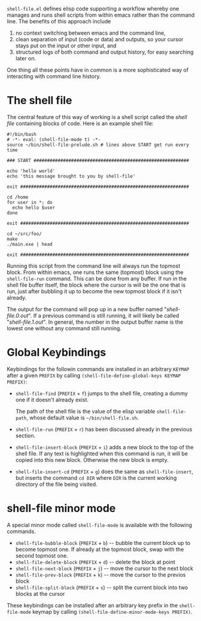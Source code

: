 `shell-file.el` defines elisp code supporting a workflow whereby one
manages and runs shell scripts from within emacs rather than the
command line.  The benefits of this approach include

  1. no context switching between emacs and the command line,
  2. clean separation of input (code or data) and outputs, so your
     cursor stays put on the input or other input, and
  3. structured logs of both command and output history, for easy
     searching later on.

One thing all these points have in common is a more sophisticated 
way of interacting with command line history. 

# The shell file #

The central feature of this way of working is a shell script called
the *shell file* containing blocks of code.  Here is an example shell
file:

    #!/bin/bash
    # -*- eval: (shell-file-mode t) -*-
    source ~/bin/shell-file-prelude.sh # lines above START get run every time

    ### START ##########################################################

    echo 'hello world'
    echo 'this message brought to you by shell-file'

    exit ###############################################################

    cd /home
    for user in *; do
      echo hello $user
    done

    exit ###############################################################

    cd ~/src/foo/
    make
    ./main.exe | head

    exit ###############################################################

Running this script from the command line will always run the topmost
block.  From within emacs, one runs the same (topmost) block using the
`shell-file-run` command.  This can be done from any buffer.  If run
in the shell file buffer itself, the block where the cursor is will be
the one that is run, just after bubbling it up to become the new
topmost block if it isn't already.

The output for the command will pop up in a new buffer named
"*shell-file.0.out*".  If a previous command is still running, it will
likely be called "*shell-file.1.out*".  In general, the number in the
output buffer name is the lowest one without any command still
running.

# Global Keybindings #

Keybindings for the followin commands are installed in an arbitrary
`KEYMAP` after a given `PREFIX` by calling
`(shell-file-define-global-keys KEYMAP PREFIX)`:

  + `shell-file-find` (`PREFIX` + `f`) jumps to the shell file,
    creating a dummy one if it doesn't already exist.

    The path of the shell file is the value of the elisp variable
    `shell-file-path`, whose default value is `~/bin/shell-file.sh`.

  + `shell-file-run` (`PREFIX` + `r`) has been discussed already in
    the previous section.

  + `shell-file-insert-block` (`PREFIX` + `i`) adds a new block to the
    top of the shell file.  If any text is highlighted when this
    command is run, it will be copied into this new block.  Otherwise
    the new block is empty.

  + `shell-file-insert-cd` (`PREFIX` + `g`) does the same as
    `shell-file-insert`, but inserts the command `cd DIR` where `DIR`
    is the current working directory of the file being visited.

# shell-file minor mode #

A special minor mode called `shell-file-mode` is available with 
the following commands.

  + `shell-file-bubble-block` (`PREFIX` + `b`) -- bubble the current block up to become
    topmost one.  If already at the topmost block, swap with the
    second topmost one.
  + `shell-file-delete-block` (`PREFIX` + `d`) -- delete the block at point
  + `shell-file-next-block` (`PREFIX` + `j`) -- move the cursor to the next block
  + `shell-file-prev-block` (`PREFIX` + `k`) -- move the cursor to the previos block
  + `shell-file-split-block` (`PREFIX` + `s`) -- split the current block into two blocks
    at the cursor

These keybindings can be installed after an arbitrary key prefix in
the `shell-file-mode` keymap by calling
`(shell-file-define-minor-mode-keys PREFIX)`.
